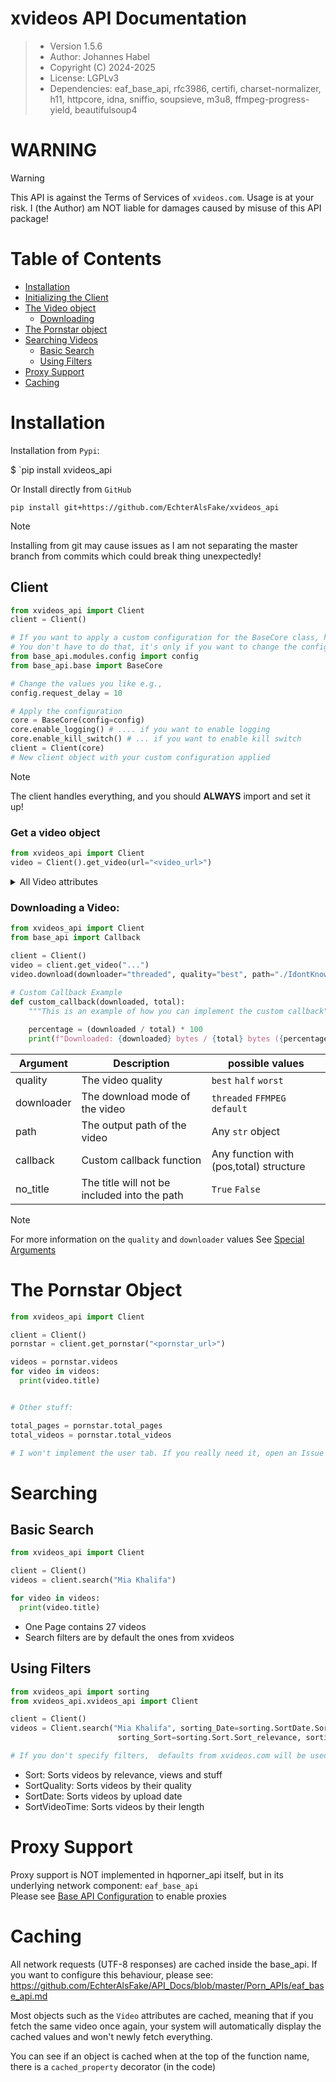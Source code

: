 # xvideos API Documentation

> - Version 1.5.6
> - Author: Johannes Habel
> - Copyright (C) 2024-2025
> - License: LGPLv3
> - Dependencies: eaf_base_api, rfc3986, certifi, charset-normalizer, h11, httpcore, idna, sniffio, soupsieve,
m3u8, ffmpeg-progress-yield, beautifulsoup4

# WARNING
> [!WARNING]
> This API is against the Terms of Services of `xvideos.com`. Usage is at your risk.
> I (the Author) am NOT liable for damages caused by misuse of this API package!


# Table of Contents
- [Installation](#installation)
- [Initializing the Client](#client)
- [The Video object](#get-a-video-object)
    - [Downloading](#downloading-a-video)
- [The Pornstar object](#the-pornstar-object)
- [Searching Videos](#searching)
    - [Basic Search](#basic-search)
    - [Using Filters](#using-filters)
- [Proxy Support](#proxy-support)
- [Caching](#caching)

# Installation

Installation from `Pypi`:

$ `pip install xvideos_api

Or Install directly from `GitHub`

`pip install git+https://github.com/EchterAlsFake/xvideos_api`

> [!NOTE]
> Installing from git may cause issues as I am not separating the master branch
> from commits which could break thing unexpectedly!

## Client

```python
from xvideos_api import Client
client = Client()

# If you want to apply a custom configuration for the BaseCore class, here you go:  
# You don't have to do that, it's only if you want to change the configuration of eaf_base_api!
from base_api.modules.config import config
from base_api.base import BaseCore

# Change the values you like e.g.,
config.request_delay = 10

# Apply the configuration
core = BaseCore(config=config)
core.enable_logging() # .... if you want to enable logging
core.enable_kill_switch() # ... if you want to enable kill switch
client = Client(core)
# New client object with your custom configuration applied
```

> [!NOTE]
> The client handles everything, and you should **ALWAYS** import and set it up!

### Get a video object

```python
from xvideos_api import Client
video = Client().get_video(url="<video_url>")
```

<details>
  <summary>All Video attributes</summary>
  
  | Attribute      | Returns | is cached? |
  |:---------------|:-------:|:----------:|
  | .title         |   str   |    Yes     |
  | .author        |   str   |    Yes     |
  | .length        |   str   |    Yes     |
  | .views         |   str   |    Yes     |
  | .comment_count |   str   |    Yes     |
  | .likes         |   str   |    Yes     |
  | .dislikes      |   str   |    Yes     |
  | .rating_votes  |   str   |    Yes     |
  | .pornstars     |  list   |    Yes     |
  | .description   |   str   |    Yes     |
  | .tags          |  list   |    Yes     |
  | .thumbnail_url |  list   |    Yes     |
  | .publish_date  |   str   |    Yes     |
  | .content_url   |   str   |    Yes     |
  | .embed_url     |   str   |    Yes     |

</details>

### Downloading a Video:
```python
from xvideos_api import Client
from base_api import Callback

client = Client()
video = client.get_video("...")
video.download(downloader="threaded", quality="best", path="./IdontKnow.mp4", callback=Callback.text_progress_bar) 
 
# Custom Callback Example
def custom_callback(downloaded, total):
    """This is an example of how you can implement the custom callback"""

    percentage = (downloaded / total) * 100
    print(f"Downloaded: {downloaded} bytes / {total} bytes ({percentage:.2f}%)")
```

| Argument   | Description                                  | possible values                         |
|------------|----------------------------------------------|-----------------------------------------|
| quality    | The video quality                            | `best` `half` `worst`                   |
| downloader | The download mode of the video               | `threaded` `FFMPEG` `default`           |
| path       | The output path of the video                 | Any `str` object                        |
| callback   | Custom callback function                     | Any function with (pos,total) structure |
| no_title   | The title will not be included into the path | `True` `False`                          |

> [!NOTE]
> For more information on the `quality` and `downloader` values See [Special Arguments](https://github.com/EchterAlsFake/API_Docs/blob/master/Porn_APIs/special_arguments.md)


# The Pornstar Object
```python
from xvideos_api import Client

client = Client()
pornstar = client.get_pornstar("<pornstar_url>")

videos = pornstar.videos
for video in videos:
  print(video.title)


# Other stuff:

total_pages = pornstar.total_pages
total_videos = pornstar.total_videos

# I won't implement the user tab. If you really need it, open an Issue about it.
```

# Searching

## Basic Search

```python
from xvideos_api import Client

client = Client()
videos = client.search("Mia Khalifa")

for video in videos:
  print(video.title)
```
- One Page contains 27 videos
- Search filters are by default the ones from xvideos

## Using Filters

```python
from xvideos_api import sorting
from xvideos_api.xvideos_api import Client

client = Client()
videos = Client.search("Mia Khalifa", sorting_Date=sorting.SortDate.Sort_all, sort_Quality=sorting.SortQuality.Sort_720p,
                        sorting_Sort=sorting.Sort.Sort_relevance, sorting_Time=sorting.SortVideoTime.Sort_short)

# If you don't specify filters,  defaults from xvideos.com will be used!
```

- Sort: Sorts videos by relevance, views and stuff
- SortQuality: Sorts videos by their quality
- SortDate: Sorts videos by upload date
- SortVideoTime: Sorts videos by their length

# Proxy Support
Proxy support is NOT implemented in hqporner_api itself, but in its underlying network component: `eaf_base_api`
<br>Please see [Base API Configuration](https://github.com/EchterAlsFake/API_Docs/blob/master/Porn_APIs/eaf_base_api.md) to enable proxies

# Caching
All network requests (UTF-8 responses) are cached inside the base_api.
If you want to configure this behaviour, please see:
<br>https://github.com/EchterAlsFake/API_Docs/blob/master/Porn_APIs/eaf_base_api.md

Most objects such as the `Video` attributes are cached, meaning that if you
fetch the same video once again, your system will automatically display the cached
values and won't newly fetch everything.

You can see if an object is cached when at the top of the function name, there is a
`cached_property` decorator (in the code)
